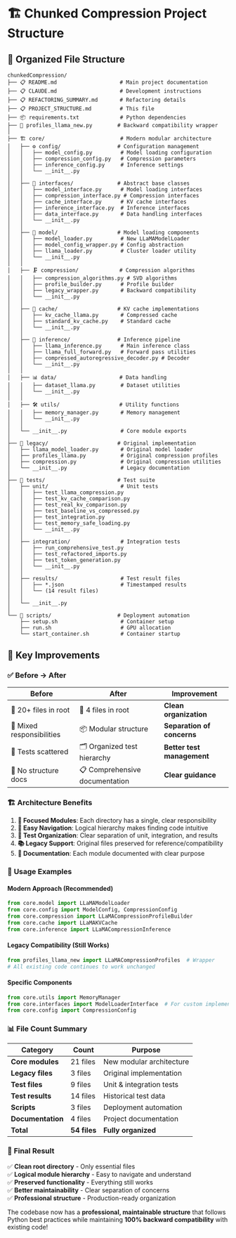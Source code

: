 # 🏗️ Chunked Compression Project Structure

## 📁 **Organized File Structure**

```
chunkedCompression/
├── 📋 README.md                    # Main project documentation
├── 📋 CLAUDE.md                    # Development instructions  
├── 📋 REFACTORING_SUMMARY.md       # Refactoring details
├── 📋 PROJECT_STRUCTURE.md         # This file
├── 📦 requirements.txt             # Python dependencies
├── 🔗 profiles_llama_new.py        # Backward compatibility wrapper
│
├── 🏗️ core/                        # Modern modular architecture
│   ├── ⚙️ config/                  # Configuration management
│   │   ├── model_config.py         # Model loading configuration
│   │   ├── compression_config.py   # Compression parameters
│   │   ├── inference_config.py     # Inference settings
│   │   └── __init__.py
│   │
│   ├── 📐 interfaces/              # Abstract base classes
│   │   ├── model_interface.py      # Model loading interfaces
│   │   ├── compression_interface.py # Compression interfaces
│   │   ├── cache_interface.py      # KV cache interfaces
│   │   ├── inference_interface.py  # Inference interfaces
│   │   ├── data_interface.py       # Data handling interfaces
│   │   └── __init__.py
│   │
│   ├── 🤖 model/                   # Model loading components
│   │   ├── model_loader.py         # New LLaMAModelLoader
│   │   ├── model_config_wrapper.py # Config abstraction
│   │   ├── llama_loader.py         # Cluster loader utility
│   │   └── __init__.py
│   │
│   ├── 🗜️ compression/             # Compression algorithms
│   │   ├── compression_algorithms.py # SVD algorithms
│   │   ├── profile_builder.py      # Profile builder
│   │   ├── legacy_wrapper.py       # Backward compatibility
│   │   └── __init__.py
│   │
│   ├── 💾 cache/                   # KV cache implementations
│   │   ├── kv_cache_llama.py       # Compressed cache
│   │   ├── standard_kv_cache.py    # Standard cache
│   │   └── __init__.py
│   │
│   ├── 🚀 inference/               # Inference pipeline
│   │   ├── llama_inference.py      # Main inference class
│   │   ├── llama_full_forward.py   # Forward pass utilities
│   │   ├── compressed_autoregressive_decoder.py # Decoder
│   │   └── __init__.py
│   │
│   ├── 📊 data/                    # Data handling
│   │   ├── dataset_llama.py        # Dataset utilities
│   │   └── __init__.py
│   │
│   ├── 🛠️ utils/                   # Utility functions
│   │   ├── memory_manager.py       # Memory management
│   │   └── __init__.py
│   │
│   └── __init__.py                 # Core module exports
│
├── 📜 legacy/                      # Original implementation
│   ├── llama_model_loader.py       # Original model loader
│   ├── profiles_llama.py           # Original compression profiles
│   ├── compression.py              # Original compression utilities
│   └── __init__.py                 # Legacy documentation
│
├── 🧪 tests/                       # Test suite
│   ├── unit/                       # Unit tests
│   │   ├── test_llama_compression.py
│   │   ├── test_kv_cache_comparison.py
│   │   ├── test_real_kv_comparison.py
│   │   ├── test_baseline_vs_compressed.py
│   │   ├── test_integration.py
│   │   ├── test_memory_safe_loading.py
│   │   └── __init__.py
│   │
│   ├── integration/                # Integration tests
│   │   ├── run_comprehensive_test.py
│   │   ├── test_refactored_imports.py
│   │   ├── test_token_generation.py
│   │   └── __init__.py
│   │
│   ├── results/                    # Test result files
│   │   ├── *.json                  # Timestamped results
│   │   └── (14 result files)
│   │
│   └── __init__.py
│
└── 🚀 scripts/                     # Deployment automation
    ├── setup.sh                    # Container setup
    ├── run.sh                      # GPU allocation
    └── start_container.sh          # Container startup
```

## 🎯 **Key Improvements**

### ✅ **Before → After**
| **Before** | **After** | **Improvement** |
|------------|-----------|-----------------|
| 📁 20+ files in root | 📁 4 files in root | **Clean organization** |
| 🔀 Mixed responsibilities | 📦 Modular structure | **Separation of concerns** |
| 🧪 Tests scattered | 🗂️ Organized test hierarchy | **Better test management** |
| 📝 No structure docs | 📋 Comprehensive documentation | **Clear guidance** |

### 🏗️ **Architecture Benefits**

1. **🎯 Focused Modules**: Each directory has a single, clear responsibility
2. **🔄 Easy Navigation**: Logical hierarchy makes finding code intuitive  
3. **🧪 Test Organization**: Clear separation of unit, integration, and results
4. **📚 Legacy Support**: Original files preserved for reference/compatibility
5. **📖 Documentation**: Each module documented with clear purpose

### 🔧 **Usage Examples**

#### **Modern Approach (Recommended)**
```python
from core.model import LLaMAModelLoader
from core.config import ModelConfig, CompressionConfig
from core.compression import LLaMACompressionProfileBuilder
from core.cache import LLaMAKVCache
from core.inference import LLaMACompressionInference
```

#### **Legacy Compatibility (Still Works)**
```python
from profiles_llama_new import LLaMACompressionProfiles  # Wrapper
# All existing code continues to work unchanged
```

#### **Specific Components**
```python
from core.utils import MemoryManager
from core.interfaces import ModelLoaderInterface  # For custom implementations
from core.config import CompressionConfig
```

### 📊 **File Count Summary**

| **Category** | **Count** | **Purpose** |
|--------------|-----------|-------------|
| **Core modules** | 21 files | New modular architecture |
| **Legacy files** | 3 files | Original implementation |
| **Test files** | 9 files | Unit & integration tests |
| **Test results** | 14 files | Historical test data |
| **Scripts** | 3 files | Deployment automation |
| **Documentation** | 4 files | Project documentation |
| **Total** | **54 files** | **Fully organized** |

### 🎉 **Final Result**

✅ **Clean root directory** - Only essential files  
✅ **Logical module hierarchy** - Easy to navigate and understand  
✅ **Preserved functionality** - Everything still works  
✅ **Better maintainability** - Clear separation of concerns  
✅ **Professional structure** - Production-ready organization  

The codebase now has a **professional, maintainable structure** that follows Python best practices while maintaining **100% backward compatibility** with existing code!